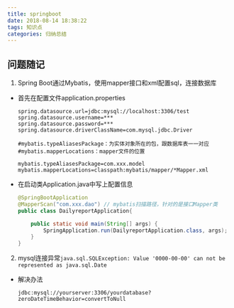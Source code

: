 ```yaml
---
title: springboot
date: 2018-08-14 18:38:22
tags: 知识点
categories: 归纳总结
---
```


## 问题随记

1. Spring Boot通过Mybatis，使用mapper接口和xml配置sql，连接数据库

- 首先在配置文件application.properties

  ```properties
  spring.datasource.url=jdbc:mysql://localhost:3306/test
  spring.datasource.username=***
  spring.datasource.password=***
  spring.datasource.driverClassName=com.mysql.jdbc.Driver
  
  #mybatis.typeAliasesPackage：为实体对象所在的包，跟数据库表一一对应
  #mybatis.mapperLocations：mapper文件的位置
  
  mybatis.typeAliasesPackage=com.xxx.model
  mybatis.mapperLocations=classpath:mybatis/mapper/*Mapper.xml
  ```

- 在启动类Application.java中写上配置信息 

  ```java
  @SpringBootApplication
  @MapperScan("com.xxx.dao") // mybatis扫描路径，针对的是接口Mapper类
  public class DailyreportApplication{
  
      public static void main(String[] args) {
          SpringApplication.run(DailyreportApplication.class, args);
      }
  }
  ```

  

2. mysql连接异常`java.sql.SQLException: Value '0000-00-00' can not be represented as java.sql.Date`

- 解决办法

  `jdbc:mysql://yourserver:3306/yourdatabase?zeroDateTimeBehavior=convertToNull `

  
